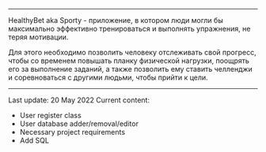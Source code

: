 --------------------
HealthyBet aka Sporty - приложение, в котором люди могли бы максимально эффективно тренироваться и выполнять упражнения, не теряя мотивации.

Для этого необходимо позволить человеку отслеживать свой прогресс, чтобы со временем повышать планку физической нагрузки, поощрять его за выполнение заданий, а также позволить ему ставить челленджи и соревноваться с другими людьми, чтобы прийти к цели. 

--------------------
Last update: 20 May 2022
Current content:
- User register class
- User database adder/removal/editor
- Necessary project requirements
- Add SQL
